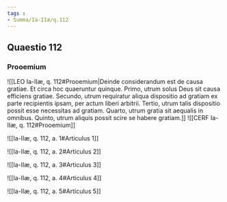```yaml
---
tags : 
- Summa/Ia-IIæ/q.112
---
```


## Quaestio 112

### Prooemium

![[LEO Ia-IIæ, q. 112#Prooemium|Deinde considerandum est de causa gratiae. Et circa hoc quaeruntur quinque. Primo, utrum solus Deus sit causa efficiens gratiae. Secundo, utrum requiratur aliqua dispositio ad gratiam ex parte recipientis ipsam, per actum liberi arbitrii. Tertio, utrum talis dispositio possit esse necessitas ad gratiam. Quarto, utrum gratia sit aequalis in omnibus. Quinto, utrum aliquis possit scire se habere gratiam.]]
![[CERF Ia-IIæ, q. 112#Prooemium]]

![[Ia-IIæ, q. 112, a. 1#Articulus 1]]

![[Ia-IIæ, q. 112, a. 2#Articulus 2]]

![[Ia-IIæ, q. 112, a. 3#Articulus 3]]

![[Ia-IIæ, q. 112, a. 4#Articulus 4]]

![[Ia-IIæ, q. 112, a. 5#Articulus 5]]

